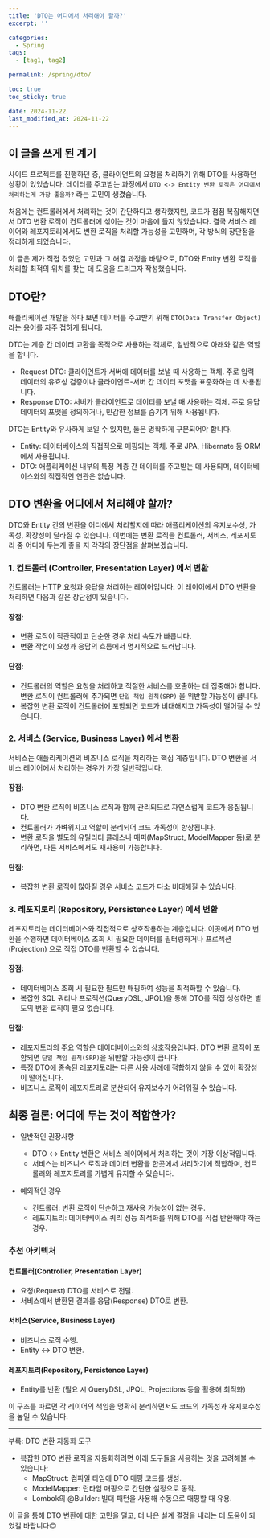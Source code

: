```yaml
---
title: 'DTO는 어디에서 처리해야 할까?'
excerpt: ''

categories:
  - Spring
tags:
  - [tag1, tag2]

permalink: /spring/dto/

toc: true
toc_sticky: true

date: 2024-11-22
last_modified_at: 2024-11-22
---
```


## 이 글을 쓰게 된 계기

사이드 프로젝트를 진행하던 중, 클라이언트의 요청을 처리하기 위해 DTO를 사용하던 상황이 있었습니다. 데이터를 주고받는 과정에서 `DTO <-> Entity 변환 로직은 어디에서 처리하는게 가장 좋을까?` 라는 고민이 생겼습니다.

처음에는 컨트롤러에서 처리하는 것이 간단하다고 생각했지만, 코드가 점점 복잡해지면서 DTO 변환 로직이 컨트롤러에 섞이는 것이 마음에 들지 않았습니다. 결국 서비스 레이어와 레포지토리에서도 변환 로직을 처리할 가능성을 고민하며, 각 방식의 장단점을 정리하게 되었습니다.

이 글은 제가 직접 겪었던 고민과 그 해결 과정을 바탕으로, DTO와 Entity 변환 로직을 처리할 최적의 위치를 찾는 데 도움을 드리고자 작성했습니다.

## DTO란?

애플리케이션 개발을 하다 보면 데이터를 주고받기 위해 `DTO(Data Transfer Object)` 라는 용어를 자주 접하게 됩니다.

DTO는 계층 간 데이터 교환을 목적으로 사용하는 객체로, 일반적으로 아래와 같은 역할을 합니다.
- Request DTO: 클라이언트가 서버에 데이터를 보낼 때 사용하는 객체. 주로 입력 데이터의 유효성 검증이나 클라이언트-서버 간 데이터 포맷을 표준화하는 데 사용됩니다.
- Response DTO: 서버가 클라이언트로 데이터를 보낼 때 사용하는 객체. 주로 응답 데이터의 포맷을 정의하거나, 민감한 정보를 숨기기 위해 사용됩니다.

DTO는 Entity와 유사하게 보일 수 있지만, 둘은 명확하게 구분되어야 합니다.
- Entity: 데이터베이스와 직접적으로 매핑되는 객체. 주로 JPA, Hibernate 등 ORM에서 사용됩니다.
- DTO: 애플리케이션 내부의 특정 계층 간 데이터를 주고받는 데 사용되며, 데이터베이스와의 직접적인 연관은 없습니다.

## DTO 변환을 어디에서 처리해야 할까?

DTO와 Entity 간의 변환을 어디에서 처리할지에 따라 애플리케이션의 유지보수성, 가독성, 확장성이 달라질 수 있습니다. 이번에는 변환 로직을 컨트롤러, 서비스, 레포지토리 중 어디에 두는게 좋을 지 각각의 장단점을 살펴보겠습니다.

### 1. 컨트롤러 (Controller, Presentation Layer) 에서 변환

컨트롤러는 HTTP 요청과 응답을 처리하는 레이어입니다. 이 레이어에서 DTO 변환을 처리하면 다음과 같은 장단점이 있습니다.

#### 장점:
- 변환 로직이 직관적이고 단순한 경우 처리 속도가 빠릅니다.
- 변환 작업이 요청과 응답의 흐름에서 명시적으로 드러납니다.

#### 단점:
- 컨트롤러의 역할은 요청을 처리하고 적절한 서비스를 호출하는 데 집중해야 합니다. 변환 로직이 컨트롤러에 추가되면 `단일 책임 원칙(SRP)` 을 위반할 가능성이 큽니다.
- 복잡한 변환 로직이 컨트롤러에 포함되면 코드가 비대해지고 가독성이 떨어질 수 있습니다.

### 2. 서비스 (Service, Business Layer) 에서 변환

서비스는 애플리케이션의 비즈니스 로직을 처리하는 핵심 계층입니다. DTO 변환을 서비스 레이어에서 처리하는 경우가 가장 일반적입니다.

#### 장점:
- DTO 변환 로직이 비즈니스 로직과 함께 관리되므로 자연스럽게 코드가 응집됩니다.
- 컨트롤러가 가벼워지고 역할이 분리되어 코드 가독성이 향상됩니다.
- 변환 로직을 별도의 유틸리티 클래스나 매퍼(MapStruct, ModelMapper 등)로 분리하면, 다른 서비스에서도 재사용이 가능합니다.

#### 단점:
- 복잡한 변환 로직이 많아질 경우 서비스 코드가 다소 비대해질 수 있습니다.

### 3. 레포지토리 (Repository, Persistence Layer) 에서 변환

레포지토리는 데이터베이스와 직접적으로 상호작용하는 계층입니다. 이곳에서 DTO 변환을 수행하면 데이터베이스 조회 시 필요한 데이터를 필터링하거나 프로젝션(Projection) 으로 직접 DTO를 반환할 수 있습니다.

#### 장점:
- 데이터베이스 조회 시 필요한 필드만 매핑하여 성능을 최적화할 수 있습니다.
- 복잡한 SQL 쿼리나 프로젝션(QueryDSL, JPQL)을 통해 DTO를 직접 생성하면 별도의 변환 로직이 필요 없습니다.

#### 단점:
- 레포지토리의 주요 역할은 데이터베이스와의 상호작용입니다. DTO 변환 로직이 포함되면 `단일 책임 원칙(SRP)`을 위반할 가능성이 큽니다.
- 특정 DTO에 종속된 레포지토리는 다른 사용 사례에 적합하지 않을 수 있어 확장성이 떨어집니다.
- 비즈니스 로직이 레포지토리로 분산되어 유지보수가 어려워질 수 있습니다.

## 최종 결론: 어디에 두는 것이 적합한가?

- 일반적인 권장사항
    - DTO ↔ Entity 변환은 서비스 레이어에서 처리하는 것이 가장 이상적입니다.
    - 서비스는 비즈니스 로직과 데이터 변환을 한곳에서 처리하기에 적합하며, 컨트롤러와 레포지토리를 가볍게 유지할 수 있습니다.

- 예외적인 경우
  - 컨트롤러: 변환 로직이 단순하고 재사용 가능성이 없는 경우.
  - 레포지토리: 데이터베이스 쿼리 성능 최적화를 위해 DTO를 직접 반환해야 하는 경우.

### 추천 아키텍처

#### 컨트롤러(Controller, Presentation Layer)
- 요청(Request) DTO를 서비스로 전달.
- 서비스에서 반환된 결과를 응답(Response) DTO로 변환.

#### 서비스(Service, Business Layer)
- 비즈니스 로직 수행.
- Entity ↔ DTO 변환.

#### 레포지토리(Repository, Persistence Layer)
- Entity를 반환 (필요 시 QueryDSL, JPQL, Projections 등을 활용해 최적화)

이 구조를 따르면 각 레이어의 책임을 명확히 분리하면서도 코드의 가독성과 유지보수성을 높일 수 있습니다.

---
부록: DTO 변환 자동화 도구
- 복잡한 DTO 변환 로직을 자동화하려면 아래 도구들을 사용하는 것을 고려해볼 수 있습니다:
    - MapStruct: 컴파일 타임에 DTO 매핑 코드를 생성.
    - ModelMapper: 런타임 매핑으로 간단한 설정으로 동작.
    - Lombok의 @Builder: 빌더 패턴을 사용해 수동으로 매핑할 때 유용.

이 글을 통해 DTO 변환에 대한 고민을 덜고, 더 나은 설계 결정을 내리는 데 도움이 되었길 바랍니다😊
